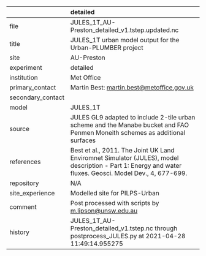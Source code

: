 |                   | detailed                                                                                                                                                |
|:------------------|:--------------------------------------------------------------------------------------------------------------------------------------------------------|
| file              | JULES_1T_AU-Preston_detailed_v1.tstep.updated.nc                                                                                                        |
| title             | JULES_1T urban model output for the Urban-PLUMBER project                                                                                               |
| site              | AU-Preston                                                                                                                                              |
| experiment        | detailed                                                                                                                                                |
| institution       | Met Office                                                                                                                                              |
| primary_contact   | Martin Best: martin.best@metoffice.gov.uk                                                                                                               |
| secondary_contact |                                                                                                                                                         |
| model             | JULES_1T                                                                                                                                                |
| source            | JULES GL9 adapted to include 2-tile urban scheme and the Manabe bucket and FAO Penmen Moneith schemes as additional surfaces                            |
| references        | Best et al., 2011. The Joint UK Land Enviromnet Simulator (JULES), model description - Part 1: Energy and water fluxes. Geosci. Model Dev., 4, 677-699. |
| repository        | N/A                                                                                                                                                     |
| site_experience   | Modelled site for PILPS-Urban                                                                                                                           |
| comment           | Post processed with scripts by m.lipson@unsw.edu.au                                                                                                     |
| history           | JULES_1T_AU-Preston_detailed_v1.tstep.nc through postprocess_JULES.py at 2021-04-28 11:49:14.955275                                                     |
